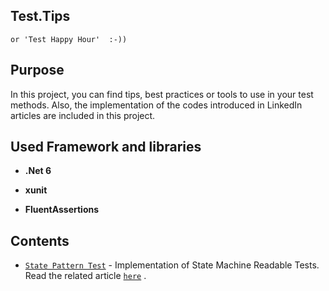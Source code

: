 ## Test.Tips 
    or 'Test Happy Hour'  :-))

## Purpose
In this project, you can find tips, best practices or tools to use in your test methods. Also, the implementation of the codes introduced in LinkedIn articles are included in this project.


## Used Framework and libraries

- **.Net 6**

- **xunit**

- **FluentAssertions**


## Contents

- [`State Pattern Test`](https://github.com/YaghoubJalali/Test.Tips/blob/master/Library.Tests.Unit/DocumentTests_When_State_Is_Draft.cs) - Implementation of State Machine Readable Tests. Read the related article [`here`](https://linkedIn.com) .


  
